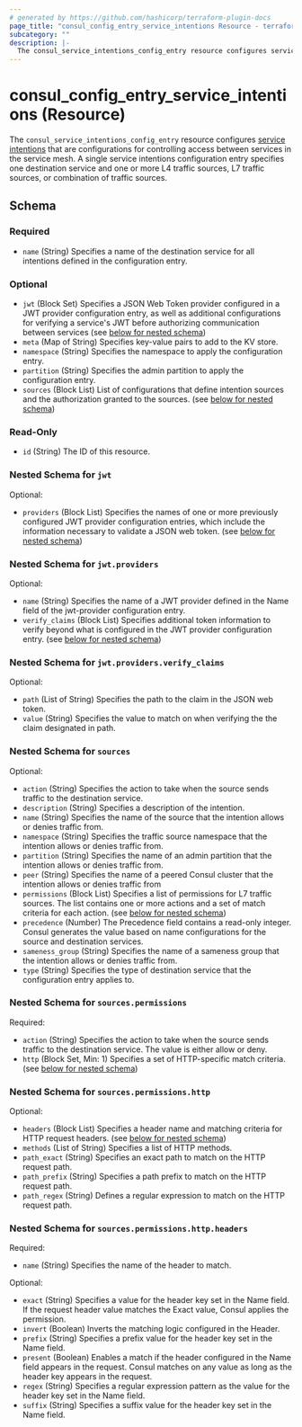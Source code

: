 ```yaml
---
# generated by https://github.com/hashicorp/terraform-plugin-docs
page_title: "consul_config_entry_service_intentions Resource - terraform-provider-consul"
subcategory: ""
description: |-
  The consul_service_intentions_config_entry resource configures service intentions https://developer.hashicorp.com/consul/docs/connect/config-entries/service-intentions that are configurations for controlling access between services in the service mesh. A single service intentions configuration entry specifies one destination service and one or more L4 traffic sources, L7 traffic sources, or combination of traffic sources.
---
```


# consul_config_entry_service_intentions (Resource)

The `consul_service_intentions_config_entry` resource configures [service intentions](https://developer.hashicorp.com/consul/docs/connect/config-entries/service-intentions) that are configurations for controlling access between services in the service mesh. A single service intentions configuration entry specifies one destination service and one or more L4 traffic sources, L7 traffic sources, or combination of traffic sources.



<!-- schema generated by tfplugindocs -->
## Schema

### Required

- `name` (String) Specifies a name of the destination service for all intentions defined in the configuration entry.

### Optional

- `jwt` (Block Set) Specifies a JSON Web Token provider configured in a JWT provider configuration entry, as well as additional configurations for verifying a service's JWT before authorizing communication between services (see [below for nested schema](#nestedblock--jwt))
- `meta` (Map of String) Specifies key-value pairs to add to the KV store.
- `namespace` (String) Specifies the namespace to apply the configuration entry.
- `partition` (String) Specifies the admin partition to apply the configuration entry.
- `sources` (Block List) List of configurations that define intention sources and the authorization granted to the sources. (see [below for nested schema](#nestedblock--sources))

### Read-Only

- `id` (String) The ID of this resource.

<a id="nestedblock--jwt"></a>
### Nested Schema for `jwt`

Optional:

- `providers` (Block List) Specifies the names of one or more previously configured JWT provider configuration entries, which include the information necessary to validate a JSON web token. (see [below for nested schema](#nestedblock--jwt--providers))

<a id="nestedblock--jwt--providers"></a>
### Nested Schema for `jwt.providers`

Optional:

- `name` (String) Specifies the name of a JWT provider defined in the Name field of the jwt-provider configuration entry.
- `verify_claims` (Block List) Specifies additional token information to verify beyond what is configured in the JWT provider configuration entry. (see [below for nested schema](#nestedblock--jwt--providers--verify_claims))

<a id="nestedblock--jwt--providers--verify_claims"></a>
### Nested Schema for `jwt.providers.verify_claims`

Optional:

- `path` (List of String) Specifies the path to the claim in the JSON web token.
- `value` (String) Specifies the value to match on when verifying the the claim designated in path.




<a id="nestedblock--sources"></a>
### Nested Schema for `sources`

Optional:

- `action` (String) Specifies the action to take when the source sends traffic to the destination service.
- `description` (String) Specifies a description of the intention.
- `name` (String) Specifies the name of the source that the intention allows or denies traffic from.
- `namespace` (String) Specifies the traffic source namespace that the intention allows or denies traffic from.
- `partition` (String) Specifies the name of an admin partition that the intention allows or denies traffic from.
- `peer` (String) Specifies the name of a peered Consul cluster that the intention allows or denies traffic from
- `permissions` (Block List) Specifies a list of permissions for L7 traffic sources. The list contains one or more actions and a set of match criteria for each action. (see [below for nested schema](#nestedblock--sources--permissions))
- `precedence` (Number) The Precedence field contains a read-only integer. Consul generates the value based on name configurations for the source and destination services.
- `sameness_group` (String) Specifies the name of a sameness group that the intention allows or denies traffic from.
- `type` (String) Specifies the type of destination service that the configuration entry applies to.

<a id="nestedblock--sources--permissions"></a>
### Nested Schema for `sources.permissions`

Required:

- `action` (String) Specifies the action to take when the source sends traffic to the destination service. The value is either allow or deny.
- `http` (Block Set, Min: 1) Specifies a set of HTTP-specific match criteria. (see [below for nested schema](#nestedblock--sources--permissions--http))

<a id="nestedblock--sources--permissions--http"></a>
### Nested Schema for `sources.permissions.http`

Optional:

- `headers` (Block List) Specifies a header name and matching criteria for HTTP request headers. (see [below for nested schema](#nestedblock--sources--permissions--http--headers))
- `methods` (List of String) Specifies a list of HTTP methods.
- `path_exact` (String) Specifies an exact path to match on the HTTP request path.
- `path_prefix` (String) Specifies a path prefix to match on the HTTP request path.
- `path_regex` (String) Defines a regular expression to match on the HTTP request path.

<a id="nestedblock--sources--permissions--http--headers"></a>
### Nested Schema for `sources.permissions.http.headers`

Required:

- `name` (String) Specifies the name of the header to match.

Optional:

- `exact` (String) Specifies a value for the header key set in the Name field. If the request header value matches the Exact value, Consul applies the permission.
- `invert` (Boolean) Inverts the matching logic configured in the Header.
- `prefix` (String) Specifies a prefix value for the header key set in the Name field.
- `present` (Boolean) Enables a match if the header configured in the Name field appears in the request. Consul matches on any value as long as the header key appears in the request.
- `regex` (String) Specifies a regular expression pattern as the value for the header key set in the Name field.
- `suffix` (String) Specifies a suffix value for the header key set in the Name field.
